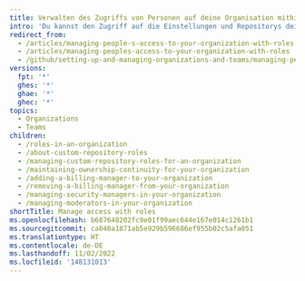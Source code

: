 ```yaml
---
title: Verwalten des Zugriffs von Personen auf deine Organisation mithilfe von Rollen
intro: 'Du kannst den Zugriff auf die Einstellungen und Repositorys deiner Organisationen steuern, indem du den Benutzer*innen Organisations-, Repository- und Teamrollen zuweist.'
redirect_from:
  - /articles/managing-people-s-access-to-your-organization-with-roles
  - /articles/managing-peoples-access-to-your-organization-with-roles
  - /github/setting-up-and-managing-organizations-and-teams/managing-peoples-access-to-your-organization-with-roles
versions:
  fpt: '*'
  ghes: '*'
  ghae: '*'
  ghec: '*'
topics:
  - Organizations
  - Teams
children:
  - /roles-in-an-organization
  - /about-custom-repository-roles
  - /managing-custom-repository-roles-for-an-organization
  - /maintaining-ownership-continuity-for-your-organization
  - /adding-a-billing-manager-to-your-organization
  - /removing-a-billing-manager-from-your-organization
  - /managing-security-managers-in-your-organization
  - /managing-moderators-in-your-organization
shortTitle: Manage access with roles
ms.openlocfilehash: b687648202fc9e01f99aec644e167e014c1261b1
ms.sourcegitcommit: ca040a1871ab5e929b596686ef955b02c5afa051
ms.translationtype: HT
ms.contentlocale: de-DE
ms.lasthandoff: 11/02/2022
ms.locfileid: '148131013'
---
```


